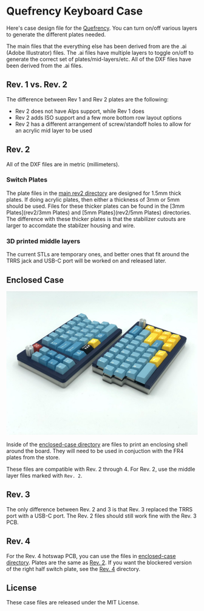 Quefrency Keyboard Case
=======================

Here's case design file for the [Quefrency](https://keeb.io/products/quefrency-60-split-staggered-keyboard). You can turn on/off various layers to generate the different plates needed.

The main files that the everything else has been derived from are the .ai (Adobe Illustrator) files. The .ai files have multiple layers to toggle on/off to generate the correct set of plates/mid-layers/etc. All of the DXF files have been derived from the .ai files.

## Rev. 1 vs. Rev. 2

The difference between Rev 1 and Rev 2 plates are the following:

- Rev 2 does not have Alps support, while Rev 1 does
- Rev 2 adds ISO support and a few more bottom row layout options
- Rev 2 has a different arrangement of screw/standoff holes to allow for an acrylic mid layer to be used

## Rev. 2

All of the DXF files are in metric (millimeters).

### Switch Plates
The plate files in the [main rev2 directory](rev2/) are designed for 1.5mm thick plates. If doing acrylic plates, then either a thickness of 3mm or 5mm should be used. Files for these thicker plates can be found in the [3mm Plates](rev2/3mm Plates) and [5mm Plates](rev2/5mm Plates) directories. The difference with these thicker plates is that the stabilizer cutouts are larger to accomdate the stabilzer housing and wire.

### 3D printed middle layers
The current STLs are temporary ones, and better ones that fit around the TRRS jack and USB-C port will be worked on and released later.

## Enclosed Case

![](images/rev3-shells.jpeg)

Inside of the [enclosed-case directory](enclosed-case/) are files to print an enclosing shell around the board. They will need to be used in conjuction with the FR4 plates from the store.

These files are compatible with Rev. 2 through 4. For Rev. 2, use the middle layer files marked with `Rev. 2`.

## Rev. 3

The only difference between Rev. 2 and 3 is that Rev. 3 replaced the TRRS port with a USB-C port. The Rev. 2 files should still work fine with the Rev. 3 PCB.

## Rev. 4

For the Rev. 4 hotswap PCB, you can use the files in [enclosed-case directory](enclosed-case/). Plates are the same as [Rev. 2](rev2/). If you want the blockered version of the right half switch plate, see the [Rev. 4](rev4/) directory.

License
-------
These case files are released under the MIT License.
